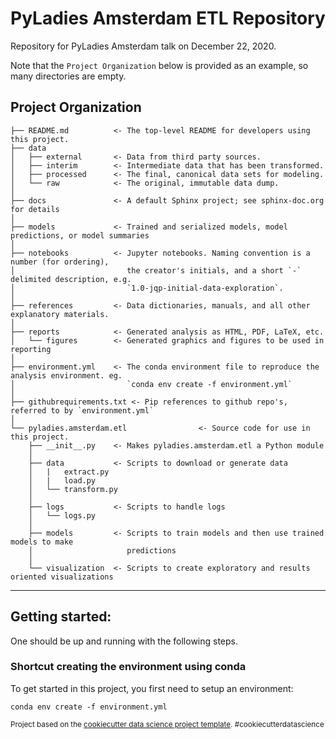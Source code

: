 PyLadies Amsterdam ETL Repository
==============================

Repository for PyLadies Amsterdam talk on December 22, 2020.

Note that the `Project Organization` below is provided as an example, so many directories are empty.

Project Organization
------------

    ├── README.md          <- The top-level README for developers using this project.
    ├── data
    │   ├── external       <- Data from third party sources.
    │   ├── interim        <- Intermediate data that has been transformed.
    │   ├── processed      <- The final, canonical data sets for modeling.
    │   └── raw            <- The original, immutable data dump.
    │
    ├── docs               <- A default Sphinx project; see sphinx-doc.org for details
    │
    ├── models             <- Trained and serialized models, model predictions, or model summaries
    │
    ├── notebooks          <- Jupyter notebooks. Naming convention is a number (for ordering),
    │                         the creator's initials, and a short `-` delimited description, e.g.
    │                         `1.0-jqp-initial-data-exploration`.
    │
    ├── references         <- Data dictionaries, manuals, and all other explanatory materials.
    │
    ├── reports            <- Generated analysis as HTML, PDF, LaTeX, etc.
    │   └── figures        <- Generated graphics and figures to be used in reporting
    │
    ├── environment.yml    <- The conda environment file to reproduce the analysis environment. eg.
    │                         `conda env create -f environment.yml`
    │
    ├── githubrequirements.txt <- Pip references to github repo's, referred to by `environment.yml`
    │
    └── pyladies.amsterdam.etl                <- Source code for use in this project.
        ├── __init__.py    <- Makes pyladies.amsterdam.etl a Python module
        │
        ├── data           <- Scripts to download or generate data
        │   |   extract.py
        │   |   load.py
        │   └── transform.py
        │
        ├── logs           <- Scripts to handle logs
        │   └── logs.py
        │
        ├── models         <- Scripts to train models and then use trained models to make
        │                     predictions
        │
        └── visualization  <- Scripts to create exploratory and results oriented visualizations


--------

## Getting started:

One should be up and running with the following steps.

### Shortcut creating the environment using conda 
To get started in this project, you first need to setup an environment:

    conda env create -f environment.yml


<p><small>Project based on the <a target="_blank" href="https://github.com/BigDataRepublic/cookiecutter-data-science">cookiecutter data science project template</a>. #cookiecutterdatascience</small></p>
